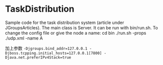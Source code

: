 TaskDistribution
================

Sample code for the task distribution system (article under JGroupsArticles). The main class is Server. It
can be run with bin/run.sh. To change the config file or give the node a name:
cd bin
./run.sh -props ./udp.xml -name A

加上参数 `-Djgroups.bind_addr=127.0.0.1 -Djboss.tcpping.initial_hosts=127.0.0.1[7800] -Djava.net.preferIPv4Stack=true`